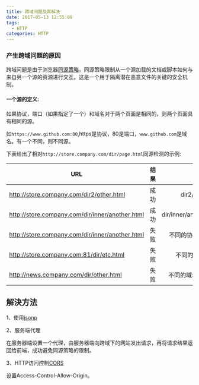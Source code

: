 ```yaml
---
title: 跨域问题及其解决
date: 2017-05-13 12:55:09
tags: 
  - HTTP 
categories: HTTP
---
```


### 产生跨域问题的原因

跨域问题是由于浏览器[同源策略](https://developer.mozilla.org/zh-CN/docs/Web/Security/Same-origin_policy)，同源策略限制从一个源加载的文档或脚本如何与来自另一个源的资源进行交互。这是一个用于隔离潜在恶意文件的关键的安全机制。

#### 一个源的定义:

如果协议，端口（如果指定了一个）和域名对于两个页面是相同的，则两个页面具有相同的源。

如`https://www.github.com:80`,https是协议，80是端口，`www.github.com`是域名。有一个不同，则不同源。

下表给出了相对`http://store.company.com/dir/page.html`同源检测的示例:

| URL           | 结果	         | 原因   |
| ------------- |:-------------:| -----:|
| http://store.company.com/dir2/other.html           | 成功    | dir2/other.html |
| http://store.company.com/dir/inner/another.html    |成功     |   dir/inner/another.html |
|http://store.company.com/dir/inner/another.html     | 失败    |    不同的协议 ( https ) |
|http://store.company.com:81/dir/etc.html            | 失败    |  	不同的端口 ( 81 ) |
|http://news.company.com/dir/other.html	       | 失败    |   不同的域名 ( news ) |

## 解決方法

1、使用[jsonp](jsonp.md)

2、服务端代理

在服务器端设置一个代理，由服务器端向跨域下的网站发出请求，再将请求结果返回给前端，成功避免同源策略的限制。

3、HTTP访问控制[CORS](https://developer.mozilla.org/zh-CN/docs/Web/HTTP/Access_control_CORS)

设置Access-Control-Allow-Origin。
